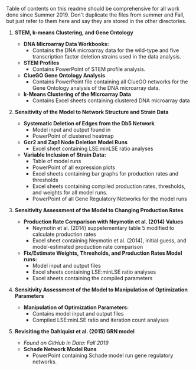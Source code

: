 Table of contents on this readme should be comprehensive for all work done since Summer 2019.  Don't duplicate the files from summer and Fall, but just refer to them here and say they are stored in the other directories.

1. **STEM, k-means Clustering, and Gene Ontology** 
   - **DNA Microarray Data Workbooks:** 
     - Contains the DNA microarray data for the wild-type and five transcription factor deletion strains used in the data analysis.
   - **STEM Profiles**
     - Contains PowerPoint of STEM profile analysis.
   - **ClueGO Gene Ontology Analysis** 
     - Contains PowerPoint file containing all ClueGO networks for the Gene Ontology analysis of the DNA microarray data.
   - **k-Means Clustering of the Microarray Data**
     - Contains Excel sheets containing clustered DNA microarray data

2. **Sensitivity of the Model to Network Structure and Strain Data**
   - **Systematic Deletion of Edges from the Db5 Network**
     - Model input and output found in
     - PowerPoint of clustered heatmap
   - **Gcr2 and Zap1 Node Deletion Model Runs**
     - Excel sheet containing LSE:minLSE ratio analyses
   - **Variable Inclusion of Strain Data:**
     - Table of model runs
     - PowerPoint of all expression plots
     - Excel sheets containing bar graphs for production rates and thresholds
     - Excel sheets containing compiled production rates, thresholds, and weights for all model runs.
     - PowerPoint of all Gene Regulatory Networks for the model runs
     
3. **Sensitivity Assessment of the Model to Changing Production Rates**
   - **Production Rate Comparison with Neymotin et al. (2014) Values**
     - Neymotin et al. (2014) suppelementary table 5 modified to calculate production rates
     - Excel sheet containing Neymotin et al. (2014), initial guess, and model-estimated production rate comparison
   - **Fix/Estimate Weights, Thresholds, and Production Rates Model runs:**
     - Model input and output files
     - Excel sheets containing LSE:minLSE ratio analyses
     - Excel sheets containing the compiled parameters
     
4. **Sensitivity Assessment of the Model to Manipulation of Optimization Parameters**
   - **Manipulation of Optimization Parameters:**
     - Contains model input and output files 
     - Compiled LSE:minLSE ratio and iteration count analyses

5. **Revisiting the Dahlquist et al. (2015) GRN model**
   - *Found on GitHub in Data: Fall 2019*
   - **Schade Network Model Runs**
     - PowerPoint containing Schade model run gene regulatory networks.
